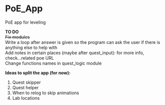 # PoE_App
 PoE app for leveling

 **TO DO**<br>
 ~~Fix modules~~<br>
 Write a loop after answer is given so the program can ask the user if there is anything else to help with<br>
 Add notes in certain places (maybe after quest_input): for more info, check...related poe URL<br>
 Change functions names in quest_logic module <br>
 
 **Ideas to split the app (for now):**
 1. Quest skipper
 2. Quest helper
 3. When to relog to skip animations
 4. Lab locations